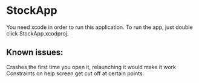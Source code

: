 # StockApp

You need xcode in order to run this application.
To run the app, just double click StockApp.xcodproj.

## Known issues:
Crashes the first time you open it, relaunching it would make it work
Constraints on help screen get cut off at certain points.
